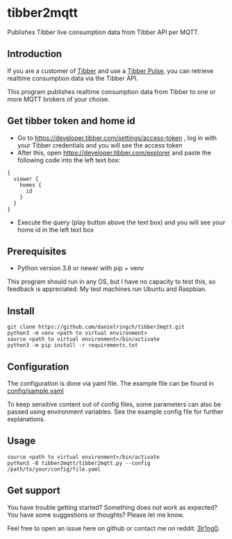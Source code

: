 # tibber2mqtt
Publishes Tibber live consumption data from Tibber API per MQTT.

## Introduction

If you are a customer of [Tibber](https://tibber.com/) and use a [Tibber Pulse](https://tibber.com/de/pulse), you can retrieve realtime consumption data via the Tibber API.

This program publishes realtime consumption data from Tibber to one or more MQTT brokers of your choise.

## Get tibber token and home id

* Go to https://developer.tibber.com/settings/access-token , log in with your Tibber credentials and you will see the access token
* After this, open https://developer.tibber.com/explorer and paste the following code into the left text box:
```
{
  viewer {
    homes {
      id
    }
  }
}
```
* Execute the query (play button above the text box) and you will see your home id in the left text box

## **Prerequisites**

- Python version 3.8 or newer with pip + venv

This program should run in any OS, but I have no capacity to test this, so feedback is appreciated. My test machines run Ubuntu and Raspbian.

## **Install**

```
git clone https://github.com/danielringch/tibber2mqtt.git
python3 -m venv <path to virtual environment>
source <path to virtual environment>/bin/activate
python3 -m pip install -r requirements.txt
```

## **Configuration**

The configuration is done via yaml file. The example file can be found in [config/sample.yaml](config/sample.yaml)

To keep sensitive content out of config files, some parameters can also be passed using environment variables. See the example config file for further explanations.

## **Usage**

```
source <path to virtual environment>/bin/activate
python3 -B tibber2mqtt/tibber2mqtt.py --config /path/to/your/config/file.yaml
```

## **Get support**

You have trouble getting started? Something does not work as expected? You have some suggestions or thoughts? Please let me know.

Feel free to open an issue here on github or contact me on reddit: [3lr1ng0](https://www.reddit.com/user/3lr1ng0).
